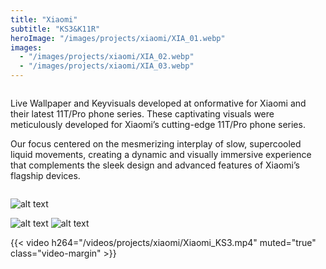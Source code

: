 ```yaml
---
title: "Xiaomi"
subtitle: "KS3&K11R"
heroImage: "/images/projects/xiaomi/XIA_01.webp"
images:
  - "/images/projects/xiaomi/XIA_02.webp"
  - "/images/projects/xiaomi/XIA_03.webp"
---
```



<section class="three-column-layout">
    <div class="column left empty"></div>
    <div class="column center">
        <p>Live Wallpaper and Keyvisuals developed at onformative for Xiaomi and their latest 11T/Pro phone series. These captivating visuals were meticulously developed for Xiaomi’s cutting-edge 11T/Pro phone series.</p>
        <p>Our focus centered on the mesmerizing interplay of slow, supercooled liquid movements, creating a dynamic and visually immersive experience that complements the sleek design and advanced features of Xiaomi’s flagship devices.</p>
    </div>
    <div class="column right empty"></div>
</section>




![alt text](/images/projects/xiaomi/XIA_01.webp)

![alt text](/images/projects/xiaomi/XIA_02.webp)
![alt text](/images/projects/xiaomi/XIA_03.webp)


{{< video h264="/videos/projects/xiaomi/Xiaomi_KS3.mp4" muted="true" class="video-margin" >}}


